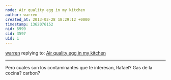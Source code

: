 ```yaml
---
node: Air quality egg in my kitchen
author: warren
created_at: 2013-02-28 18:29:12 +0000
timestamp: 1362076152
nid: 5999
cid: 3597
uid: 1
---
```




[warren](../profile/warren) replying to: [Air quality egg in my kitchen](../notes/britney13/2-15-2013/air-quality-egg-my-kitchen)

----
Pero cuales son los contaminantes que te interesan, Rafael? Gas de la cocina? carbon? 